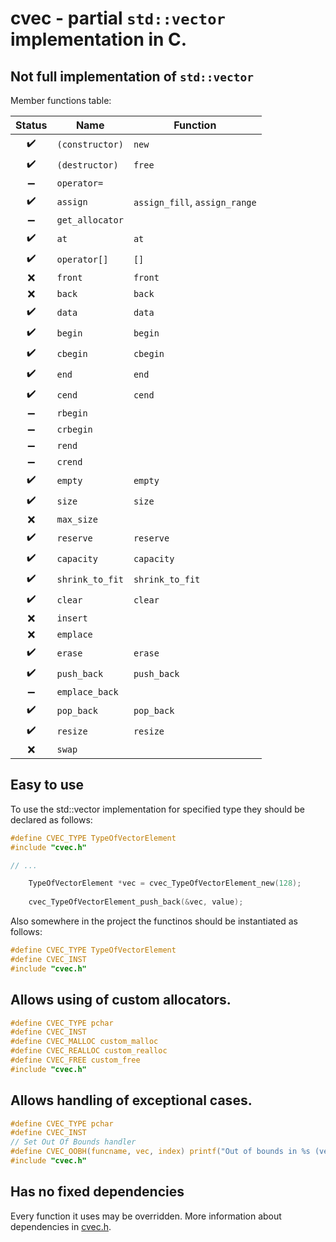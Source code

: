 # cvec - partial `std::vector` implementation in C.
## Not full implementation of `std::vector`

Member functions table:

| Status | Name | Function |
| :---: | --- | --- |
| :heavy_check_mark: | `(constructor)` | `new` |
| :heavy_check_mark: | `(destructor)` | `free` |
| :heavy_minus_sign: | `operator=` |  |
| :heavy_check_mark: | `assign` | `assign_fill`, `assign_range` |
| :heavy_minus_sign: | `get_allocator` |  |
| :heavy_check_mark: | `at` | `at` |
| :heavy_check_mark: | `operator[]` | `[]` |
| :x: | `front` | `front` |
| :x: | `back` | `back` |
| :heavy_check_mark: | `data` | `data` |
| :heavy_check_mark: | `begin` | `begin` |
| :heavy_check_mark: | `cbegin` | `cbegin` |
| :heavy_check_mark: | `end` | `end` |
| :heavy_check_mark: | `cend` | `cend` |
| :heavy_minus_sign: | `rbegin` |  |
| :heavy_minus_sign: | `crbegin` |  |
| :heavy_minus_sign: | `rend` |  |
| :heavy_minus_sign: | `crend` |  |
| :heavy_check_mark: | `empty` | `empty` |
| :heavy_check_mark: | `size` | `size` |
| :x: | `max_size` |  |
| :heavy_check_mark: | `reserve` | `reserve` |
| :heavy_check_mark: | `capacity` | `capacity` |
| :heavy_check_mark: | `shrink_to_fit` | `shrink_to_fit` |git 
| :heavy_check_mark: | `clear` | `clear` |
| :x: | `insert` |  |
| :x: | `emplace` |  |
| :heavy_check_mark: | `erase` | `erase` |
| :heavy_check_mark: | `push_back` | `push_back` |
| :heavy_minus_sign: | `emplace_back` |  |
| :heavy_check_mark: | `pop_back` | `pop_back` |
| :heavy_check_mark: | `resize` | `resize` |
| :x: | `swap` |  |

## Easy to use

To use the std::vector implementation for specified type they should be declared as follows:

```C
#define CVEC_TYPE TypeOfVectorElement
#include "cvec.h"

// ...

    TypeOfVectorElement *vec = cvec_TypeOfVectorElement_new(128);
    
    cvec_TypeOfVectorElement_push_back(&vec, value);
```

Also somewhere in the project the functinos should be instantiated as follows:

```C
#define CVEC_TYPE TypeOfVectorElement
#define CVEC_INST
#include "cvec.h"
```

## Allows using of custom allocators.

```C
#define CVEC_TYPE pchar
#define CVEC_INST
#define CVEC_MALLOC custom_malloc
#define CVEC_REALLOC custom_realloc
#define CVEC_FREE custom_free
#include "cvec.h"
```

## Allows handling of exceptional cases.

```C
#define CVEC_TYPE pchar
#define CVEC_INST
// Set Out Of Bounds handler
#define CVEC_OOBH(funcname, vec, index) printf("Out of bounds in %s (vec = %p, i = %d)", funcname, vec, index); abort();
#include "cvec.h"
```

## Has no fixed dependencies

Every function it uses may be overridden. More information about dependencies in [cvec.h](cvec.h).
